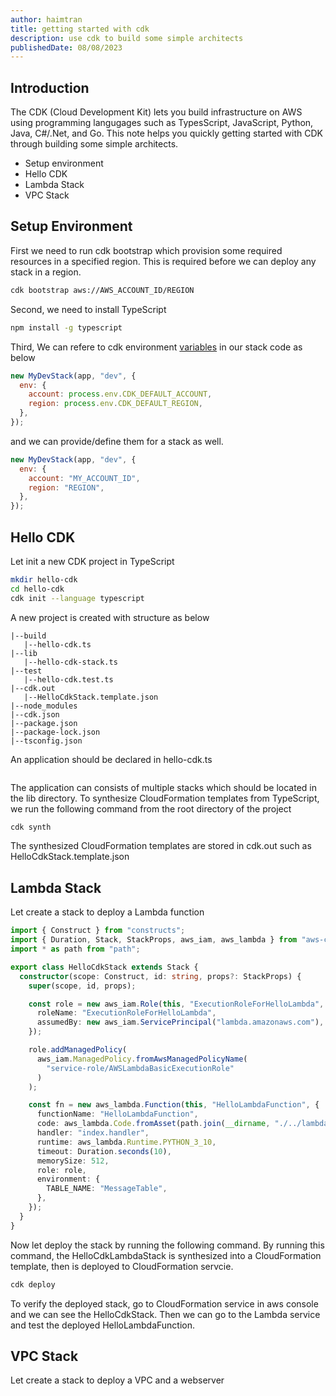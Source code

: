 ```yaml
---
author: haimtran
title: getting started with cdk
description: use cdk to build some simple architects
publishedDate: 08/08/2023
---
```


## Introduction

The CDK (Cloud Development Kit) lets you build infrastructure on AWS using programming langugages such as TypesScript, JavaScript, Python, Java, C#/.Net, and Go. This note helps you quickly getting started with CDK through building some simple architects.

- Setup environment
- Hello CDK
- Lambda Stack
- VPC Stack

## Setup Environment

First we need to run cdk bootstrap which provision some required resources in a specified region. This is required before we can deploy any stack in a region.

```bash
cdk bootstrap aws://AWS_ACCOUNT_ID/REGION
```

Second, we need to install TypeScript

```bash
npm install -g typescript
```

Third, We can refere to cdk environment [variables](https://docs.aws.amazon.com/cdk/v2/guide/environments.html) in our stack code as below

```js
new MyDevStack(app, "dev", {
  env: {
    account: process.env.CDK_DEFAULT_ACCOUNT,
    region: process.env.CDK_DEFAULT_REGION,
  },
});
```

and we can provide/define them for a stack as well.

```js
new MyDevStack(app, "dev", {
  env: {
    account: "MY_ACCOUNT_ID",
    region: "REGION",
  },
});
```

## Hello CDK

Let init a new CDK project in TypeScript

```bash
mkdir hello-cdk
cd hello-cdk
cdk init --language typescript
```

A new project is created with structure as below

```
|--build
   |--hello-cdk.ts
|--lib
   |--hello-cdk-stack.ts
|--test
   |--hello-cdk.test.ts
|--cdk.out
   |--HelloCdkStack.template.json
|--node_modules
|--cdk.json
|--package.json
|--package-lock.json
|--tsconfig.json
```

An application should be declared in hello-cdk.ts

```ts

```

The application can consists of multiple stacks which should be located in the lib directory. To synthesize CloudFormation templates from TypeScript, we run the following command from the root directory of the project

```bash
cdk synth
```

The synthesized CloudFormation templates are stored in cdk.out such as HelloCdkStack.template.json

## Lambda Stack

Let create a stack to deploy a Lambda function

```ts
import { Construct } from "constructs";
import { Duration, Stack, StackProps, aws_iam, aws_lambda } from "aws-cdk-lib";
import * as path from "path";

export class HelloCdkStack extends Stack {
  constructor(scope: Construct, id: string, props?: StackProps) {
    super(scope, id, props);

    const role = new aws_iam.Role(this, "ExecutionRoleForHelloLambda", {
      roleName: "ExecutionRoleForHelloLambda",
      assumedBy: new aws_iam.ServicePrincipal("lambda.amazonaws.com"),
    });

    role.addManagedPolicy(
      aws_iam.ManagedPolicy.fromAwsManagedPolicyName(
        "service-role/AWSLambdaBasicExecutionRole"
      )
    );

    const fn = new aws_lambda.Function(this, "HelloLambdaFunction", {
      functionName: "HelloLambdaFunction",
      code: aws_lambda.Code.fromAsset(path.join(__dirname, "./../lambda")),
      handler: "index.handler",
      runtime: aws_lambda.Runtime.PYTHON_3_10,
      timeout: Duration.seconds(10),
      memorySize: 512,
      role: role,
      environment: {
        TABLE_NAME: "MessageTable",
      },
    });
  }
}
```

Now let deploy the stack by running the following command. By running this command, the HelloCdkLambdaStack is synthesized into a CloudFormation template, then is deployed to CloudFormation servcie.

```bash
cdk deploy
```

To verify the deployed stack, go to CloudFormation service in aws console and we can see the HelloCdkStack. Then we can go to the Lambda service and test the deployed HelloLambdaFunction.

## VPC Stack

Let create a stack to deploy a VPC and a webserver

```ts

```
